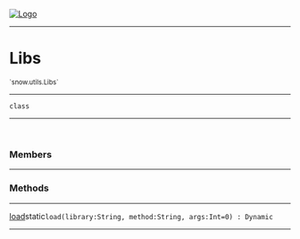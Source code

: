 
[![Logo](../../../images/logo.png)](../../../api/index.html)

---



<h1>Libs</h1>
<small>`snow.utils.Libs`</small>



---

`class`

---

&nbsp;
&nbsp;



<h3>Members</h3> <hr/>





<h3>Methods</h3> <hr/><span class="method apipage">
            <a name="load"><a class="lift" href="#load">load</a></a><span class="inline-block static">static</span><code class="signature apipage">load(library:String<span></span>, method:String<span></span>, args:Int<span>=0</span>) : Dynamic</code><br/><span class="small_desc_flat"></span>
        </span>
    





---

&nbsp;
&nbsp;
&nbsp;
&nbsp;